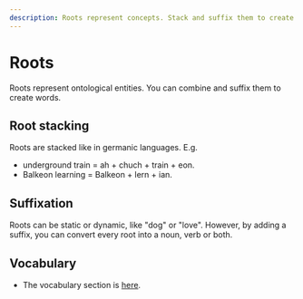```yaml
---
description: Roots represent concepts. Stack and suffix them to create words.
---
```

# Roots
Roots represent ontological entities. You can combine and suffix them to create words.

## Root stacking
Roots are stacked like in germanic languages. E.g.
- underground train = ah + chuch + train + eon<span class="blind-only">.</span>
- Balkeon learning = Balkeon + lern + ian<span class="blind-only">.</span>

## Suffixation
Roots can be static or dynamic, like "dog" or "love". However, by adding a suffix, you can convert every root into a noun, verb or both.

## Vocabulary
- The vocabulary section is [here](/Vocabulary/index.md).
